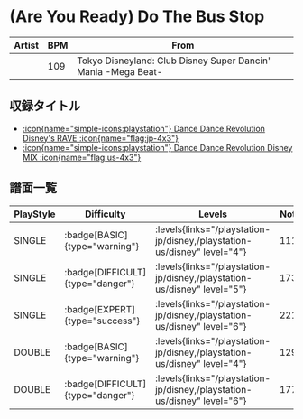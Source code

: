 # (Are You Ready) Do The Bus Stop

|Artist|BPM|From|
|------|---|----|
||109|Tokyo Disneyland: Club Disney Super Dancin' Mania -Mega Beat-|

## 収録タイトル

- [:icon{name="simple-icons:playstation"} Dance Dance Revolution Disney's RAVE :icon{name="flag:jp-4x3"}](/playstation-jp/disney)
- [:icon{name="simple-icons:playstation"} Dance Dance Revolution Disney MIX :icon{name="flag:us-4x3"}](/playstation-us/disney)

## 譜面一覧

|PlayStyle|Difficulty|Levels|Notes|Movie|
|---------|----------|------|-----|-----|
|SINGLE| :badge[BASIC]{type="warning"}| :levels{links="/playstation-jp/disney,/playstation-us/disney" level="4"}|111/0||
|SINGLE| :badge[DIFFICULT]{type="danger"}| :levels{links="/playstation-jp/disney,/playstation-us/disney" level="5"}|173/0||
|SINGLE| :badge[EXPERT]{type="success"}| :levels{links="/playstation-jp/disney,/playstation-us/disney" level="6"}|221/0||
|DOUBLE| :badge[BASIC]{type="warning"}| :levels{links="/playstation-jp/disney,/playstation-us/disney" level="4"}|129/0||
|DOUBLE| :badge[DIFFICULT]{type="danger"}| :levels{links="/playstation-jp/disney,/playstation-us/disney" level="6"}|177/0||
